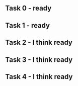 ## Task 0 - ready
## Task 1 - ready
## Task 2 - I think ready
## Task 3 - I think ready
## Task 4 - I think ready
